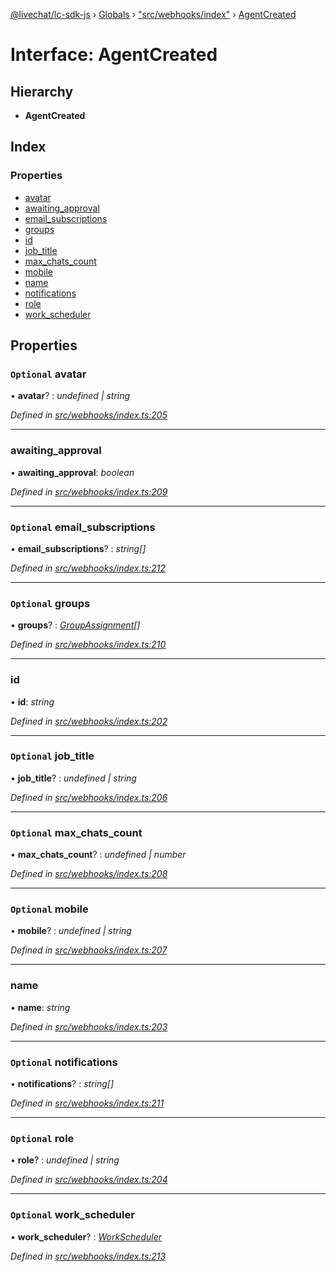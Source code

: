 [@livechat/lc-sdk-js](../README.md) › [Globals](../globals.md) › ["src/webhooks/index"](../modules/_src_webhooks_index_.md) › [AgentCreated](_src_webhooks_index_.agentcreated.md)

# Interface: AgentCreated

## Hierarchy

* **AgentCreated**

## Index

### Properties

* [avatar](_src_webhooks_index_.agentcreated.md#optional-avatar)
* [awaiting_approval](_src_webhooks_index_.agentcreated.md#awaiting_approval)
* [email_subscriptions](_src_webhooks_index_.agentcreated.md#optional-email_subscriptions)
* [groups](_src_webhooks_index_.agentcreated.md#optional-groups)
* [id](_src_webhooks_index_.agentcreated.md#id)
* [job_title](_src_webhooks_index_.agentcreated.md#optional-job_title)
* [max_chats_count](_src_webhooks_index_.agentcreated.md#optional-max_chats_count)
* [mobile](_src_webhooks_index_.agentcreated.md#optional-mobile)
* [name](_src_webhooks_index_.agentcreated.md#name)
* [notifications](_src_webhooks_index_.agentcreated.md#optional-notifications)
* [role](_src_webhooks_index_.agentcreated.md#optional-role)
* [work_scheduler](_src_webhooks_index_.agentcreated.md#optional-work_scheduler)

## Properties

### `Optional` avatar

• **avatar**? : *undefined | string*

*Defined in [src/webhooks/index.ts:205](https://github.com/livechat/lc-sdk-js/blob/228cb10/src/webhooks/index.ts#L205)*

___

###  awaiting_approval

• **awaiting_approval**: *boolean*

*Defined in [src/webhooks/index.ts:209](https://github.com/livechat/lc-sdk-js/blob/228cb10/src/webhooks/index.ts#L209)*

___

### `Optional` email_subscriptions

• **email_subscriptions**? : *string[]*

*Defined in [src/webhooks/index.ts:212](https://github.com/livechat/lc-sdk-js/blob/228cb10/src/webhooks/index.ts#L212)*

___

### `Optional` groups

• **groups**? : *[GroupAssignment](_src_webhooks_index_.groupassignment.md)[]*

*Defined in [src/webhooks/index.ts:210](https://github.com/livechat/lc-sdk-js/blob/228cb10/src/webhooks/index.ts#L210)*

___

###  id

• **id**: *string*

*Defined in [src/webhooks/index.ts:202](https://github.com/livechat/lc-sdk-js/blob/228cb10/src/webhooks/index.ts#L202)*

___

### `Optional` job_title

• **job_title**? : *undefined | string*

*Defined in [src/webhooks/index.ts:206](https://github.com/livechat/lc-sdk-js/blob/228cb10/src/webhooks/index.ts#L206)*

___

### `Optional` max_chats_count

• **max_chats_count**? : *undefined | number*

*Defined in [src/webhooks/index.ts:208](https://github.com/livechat/lc-sdk-js/blob/228cb10/src/webhooks/index.ts#L208)*

___

### `Optional` mobile

• **mobile**? : *undefined | string*

*Defined in [src/webhooks/index.ts:207](https://github.com/livechat/lc-sdk-js/blob/228cb10/src/webhooks/index.ts#L207)*

___

###  name

• **name**: *string*

*Defined in [src/webhooks/index.ts:203](https://github.com/livechat/lc-sdk-js/blob/228cb10/src/webhooks/index.ts#L203)*

___

### `Optional` notifications

• **notifications**? : *string[]*

*Defined in [src/webhooks/index.ts:211](https://github.com/livechat/lc-sdk-js/blob/228cb10/src/webhooks/index.ts#L211)*

___

### `Optional` role

• **role**? : *undefined | string*

*Defined in [src/webhooks/index.ts:204](https://github.com/livechat/lc-sdk-js/blob/228cb10/src/webhooks/index.ts#L204)*

___

### `Optional` work_scheduler

• **work_scheduler**? : *[WorkScheduler](../modules/_src_webhooks_index_.md#workscheduler)*

*Defined in [src/webhooks/index.ts:213](https://github.com/livechat/lc-sdk-js/blob/228cb10/src/webhooks/index.ts#L213)*
